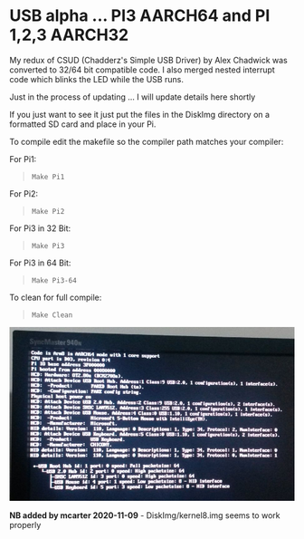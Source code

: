 
# USB alpha ... PI3 AARCH64 and PI 1,2,3 AARCH32
My redux of CSUD (Chadderz's Simple USB Driver) by Alex Chadwick was converted to 32/64 bit compatible code. I also merged nested interrupt code which blinks the LED while the USB runs. 

Just in the process of updating ... I will update details here shortly

If you just want to see it just put the files in the DiskImg directory on a formatted SD card and place in your Pi.

To compile edit the makefile so the compiler path matches your compiler:
>
For Pi1: 
>     Make Pi1
For Pi2:
>     Make Pi2
For Pi3 in 32 Bit:
>     Make Pi3
For Pi3 in 64 Bit:
>     Make Pi3-64
     
To clean for full compile:     
>     Make Clean
![](https://github.com/LdB-ECM/Docs_and_Images/blob/master/Images/USB64_alpha.jpg?raw=true)

**NB added by mcarter 2020-11-09** - DiskImg/kernel8.img seems to work properly
